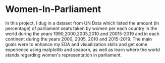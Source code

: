 # Women-In-Parliament
 In this project, I dug in a dataset from UN Data which listed the amount (in percentage) of parliament seats taken by women per each country in the world during the years 1990,2000,2005,2010 and 20015-2019 and in each continent during the years 2000, 2005, 2010 and 2015-2019. The main goals were to enhance my EDA and visualization skills and get some experience using matplotlib and seaborn, as well as learn where the world stands regarding women's representation in parliament.
